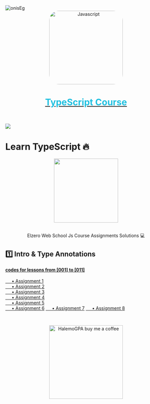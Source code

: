 
<img align="center" src="https://visitor-badge.laobi.icu/badge?page_id=onisEg/learn-Typescript" alt="onisEg">

<a href="https://www.youtube.com/playlist?list=PLDoPjvoNmBAy532K9M_fjiAmrJ0gkCyLJ" target="_blank"  >
<div align="center">
<img src="https://miro.medium.com/max/816/1*TpbxEQy4ckB-g31PwUQPlg.png" width="230" alt="Javascript" style="border-radius:30px;"></div><div align="center">
        <h1 style="color:#20C0E0">TypeScript Course</h1>
        </div></a><br>



![](https://i.imgur.com/waxVImv.png)



# Learn TypeScript 🔥     
<div align="center">
	<img src="https://www.onlygfx.com/wp-content/uploads/2018/04/completed-stamp-4-1024x791.png" width="200">
	<br><br>
	<p>Elzero Web School Js Course Assignments Solutions 💻</p>
</div>	   
   
## 1️⃣ Intro & Type Annotations      
#### [codes for lessons from [001] to [011]](https://github.com/onisEg/learn-Typescript/tree/main/week%201)  
[     • Assignment 1](https://github.com/onisEg/learn-Typescript/tree/main/week%201/Assignment%201)    
[     • Assignment 2](https://github.com/onisEg/learn-Typescript/tree/4bce6634f607301e7750632489d611900e8ad36f/week%201/Assignment%202)    
[     • Assignment 3](https://github.com/onisEg/learn-Typescript/tree/4bce6634f607301e7750632489d611900e8ad36f/week%201/Assignment%203)    
[     • Assignment 4](https://github.com/onisEg/learn-Typescript/tree/main/week%201/Assignment%204)    
[     • Assignment 5](https://github.com/onisEg/learn-Typescript/tree/main/week%201/Assignment%205)    
[     • Assignment 6](https://github.com/onisEg/learn-Typescript/tree/main/week%201/Assignment%206)
[     • Assignment 7](https://github.com/onisEg/learn-Typescript/tree/main/week%201/Assignment%207) 
[     • Assignment 8](https://github.com/onisEg/learn-Typescript/tree/main/week%201/Assignment%208) 






<br><div align="center">

  <a href="https://www.buymeacoffee.com/onisEg" ><img src="https://www.buymeacoffee.com/assets/img/custom_images/orange_img.png" alt="HalemoGPA buy me a coffee" width="230"></a>


</div>

